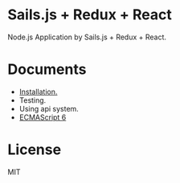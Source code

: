 # Sails.js + Redux + React
Node.js Application by Sails.js + Redux + React.

# Documents 

- [Installation.](docs/INSTALLATION.md)
- Testing.
- Using api system.
- [ECMAScript 6](https://github.com/lukehoban/es6features)

# License
MIT
